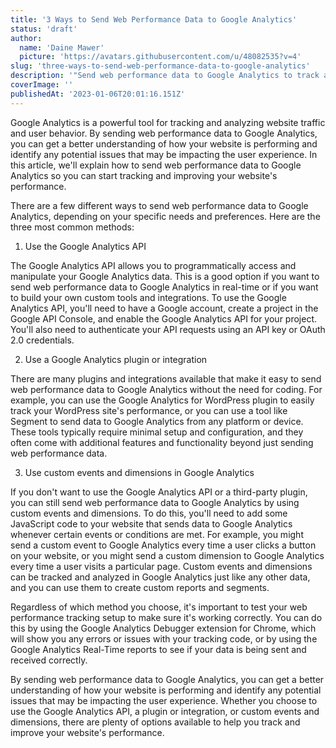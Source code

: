 ```yaml
---
title: '3 Ways to Send Web Performance Data to Google Analytics'
status: 'draft'
author:
  name: 'Daine Mawer'
  picture: 'https://avatars.githubusercontent.com/u/48082535?v=4'
slug: 'three-ways-to-send-web-performance-data-to-google-analytics'
description: '"Send web performance data to Google Analytics to track and improve your website''s performance. Choose from the Google Analytics API, a plugin or integration, or custom events and dimensions. Don''t forget to test your tracking setup for accuracy and get a better understanding of the user experience on your site'
coverImage: ''
publishedAt: '2023-01-06T20:01:16.151Z'
---
```


Google Analytics is a powerful tool for tracking and analyzing website traffic and user behavior. By sending web performance data to Google Analytics, you can get a better understanding of how your website is performing and identify any potential issues that may be impacting the user experience. In this article, we'll explain how to send web performance data to Google Analytics so you can start tracking and improving your website's performance.

There are a few different ways to send web performance data to Google Analytics, depending on your specific needs and preferences. Here are the three most common methods:

1. Use the Google Analytics API

The Google Analytics API allows you to programmatically access and manipulate your Google Analytics data. This is a good option if you want to send web performance data to Google Analytics in real-time or if you want to build your own custom tools and integrations. To use the Google Analytics API, you'll need to have a Google account, create a project in the Google API Console, and enable the Google Analytics API for your project. You'll also need to authenticate your API requests using an API key or OAuth 2.0 credentials.

2. Use a Google Analytics plugin or integration

There are many plugins and integrations available that make it easy to send web performance data to Google Analytics without the need for coding. For example, you can use the Google Analytics for WordPress plugin to easily track your WordPress site's performance, or you can use a tool like Segment to send data to Google Analytics from any platform or device. These tools typically require minimal setup and configuration, and they often come with additional features and functionality beyond just sending web performance data.

3. Use custom events and dimensions in Google Analytics

If you don't want to use the Google Analytics API or a third-party plugin, you can still send web performance data to Google Analytics by using custom events and dimensions. To do this, you'll need to add some JavaScript code to your website that sends data to Google Analytics whenever certain events or conditions are met. For example, you might send a custom event to Google Analytics every time a user clicks a button on your website, or you might send a custom dimension to Google Analytics every time a user visits a particular page. Custom events and dimensions can be tracked and analyzed in Google Analytics just like any other data, and you can use them to create custom reports and segments.

Regardless of which method you choose, it's important to test your web performance tracking setup to make sure it's working correctly. You can do this by using the Google Analytics Debugger extension for Chrome, which will show you any errors or issues with your tracking code, or by using the Google Analytics Real-Time reports to see if your data is being sent and received correctly.

By sending web performance data to Google Analytics, you can get a better understanding of how your website is performing and identify any potential issues that may be impacting the user experience. Whether you choose to use the Google Analytics API, a plugin or integration, or custom events and dimensions, there are plenty of options available to help you track and improve your website's performance.

